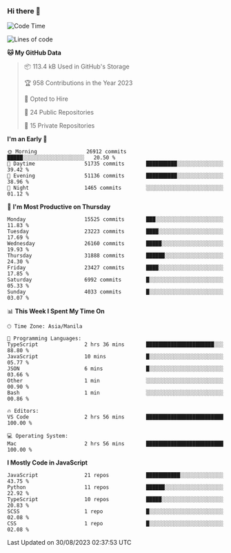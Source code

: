 ### Hi there 👋

<!--START_SECTION:waka-->
![Code Time](http://img.shields.io/badge/Code%20Time-361%20hrs%202%20mins-blue)

![Lines of code](https://img.shields.io/badge/From%20Hello%20World%20I%27ve%20Written-57.8%20million%20lines%20of%20code-blue)

**🐱 My GitHub Data** 

> 📦 113.4 kB Used in GitHub's Storage 
 > 
> 🏆 958 Contributions in the Year 2023
 > 
> 💼 Opted to Hire
 > 
> 📜 24 Public Repositories 
 > 
> 🔑 15 Private Repositories 
 > 
**I'm an Early 🐤** 

```text
🌞 Morning                26912 commits       █████░░░░░░░░░░░░░░░░░░░░   20.50 % 
🌆 Daytime                51735 commits       ██████████░░░░░░░░░░░░░░░   39.42 % 
🌃 Evening                51136 commits       ██████████░░░░░░░░░░░░░░░   38.96 % 
🌙 Night                  1465 commits        ░░░░░░░░░░░░░░░░░░░░░░░░░   01.12 % 
```
📅 **I'm Most Productive on Thursday** 

```text
Monday                   15525 commits       ███░░░░░░░░░░░░░░░░░░░░░░   11.83 % 
Tuesday                  23223 commits       ████░░░░░░░░░░░░░░░░░░░░░   17.69 % 
Wednesday                26160 commits       █████░░░░░░░░░░░░░░░░░░░░   19.93 % 
Thursday                 31888 commits       ██████░░░░░░░░░░░░░░░░░░░   24.30 % 
Friday                   23427 commits       ████░░░░░░░░░░░░░░░░░░░░░   17.85 % 
Saturday                 6992 commits        █░░░░░░░░░░░░░░░░░░░░░░░░   05.33 % 
Sunday                   4033 commits        █░░░░░░░░░░░░░░░░░░░░░░░░   03.07 % 
```


📊 **This Week I Spent My Time On** 

```text
🕑︎ Time Zone: Asia/Manila

💬 Programming Languages: 
TypeScript               2 hrs 36 mins       ██████████████████████░░░   88.80 % 
JavaScript               10 mins             █░░░░░░░░░░░░░░░░░░░░░░░░   05.77 % 
JSON                     6 mins              █░░░░░░░░░░░░░░░░░░░░░░░░   03.66 % 
Other                    1 min               ░░░░░░░░░░░░░░░░░░░░░░░░░   00.90 % 
Bash                     1 min               ░░░░░░░░░░░░░░░░░░░░░░░░░   00.86 % 

🔥 Editors: 
VS Code                  2 hrs 56 mins       █████████████████████████   100.00 % 

💻 Operating System: 
Mac                      2 hrs 56 mins       █████████████████████████   100.00 % 
```

**I Mostly Code in JavaScript** 

```text
JavaScript               21 repos            ███████████░░░░░░░░░░░░░░   43.75 % 
Python                   11 repos            ██████░░░░░░░░░░░░░░░░░░░   22.92 % 
TypeScript               10 repos            █████░░░░░░░░░░░░░░░░░░░░   20.83 % 
SCSS                     1 repo              █░░░░░░░░░░░░░░░░░░░░░░░░   02.08 % 
CSS                      1 repo              █░░░░░░░░░░░░░░░░░░░░░░░░   02.08 % 
```




 Last Updated on 30/08/2023 02:37:53 UTC
<!--END_SECTION:waka-->
